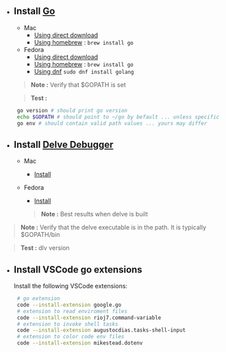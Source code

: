 - ## Install [Go](https://golang.org/doc/)
  - Mac
    - [Using direct download](https://golang.org/doc/install)
    - [Using homebrew](https://docs.brew.sh) : ``` brew install go ```
  - Fedora
    - [Using direct download](https://golang.org/doc/install)
    - [Using homebrew](https://docs.brew.sh/Homebrew-on-Linux) : ``` brew install go ```
    - [Using dnf](https://developer.fedoraproject.org/tech/languages/go/go-installation.h) ``` sudo dnf install golang ```
  > **Note :** Verify that $GOPATH is set
  
  > **Test :** 
  ```sh
   go version # should print go version
   echo $GOPATH # should point to ~/go by befault ... unless specifically set otherwise
   go env # should contain valid path values ... yours may differ 
   ```

- ## Install [Delve Debugger](https://github.com/go-delve/delve)
  - Mac
    - [Install](https://github.com/go-delve/delve/blob/master/Documentation/installation/osx/install.md)
    
  - Fedora
    - [Install](https://github.com/go-delve/delve/blob/master/Documentation/installation/linux/install.md)
    > **Note :** Best results when delve is built


>**Note :** Verify that the delve executable is in the path. It is typically $GOPATH/bin

>**Test :** dlv version

- ## Install VSCode go extensions 
  Install the following VSCode extensions:
  ```sh
   # go extension
   code --install-extension google.go 
   # extension to read enviroment files
   code --install-extension rioj7.command-variable
   # extension to invoke shell tasks
   code --install-extension augustocdias.tasks-shell-input
   # extension to color code env files
   code --install-extension mikestead.dotenv

  ```